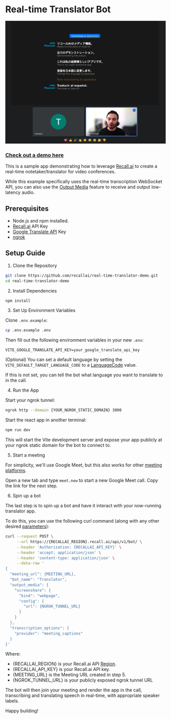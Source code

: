 # Real-time Translator Bot

![](./real-time-translator.png)

### [Check out a demo here](https://www.loom.com/share/e8294d45653f4e3995bb8fffa5ea74a6?sid=ff65ca58-bf41-4b6a-bd1c-4ab6d39d7e66)

This is a sample app demonstrating how to leverage [Recall.ai](https://www.recall.ai/) to create a real-time notetaker/translator for video conferences.

While this example specifically uses the real-time transcription WebSocket API, you can also use the [Output Media](https://docs.recall.ai/docs/stream-media) feature to receive and output low-latency audio.

## Prerequisites

-   Node.js and npm installed.
-   [Recall.ai](https://recall.ai) API Key
-   [Google Translate API](https://cloud.google.com/translate/docs/reference/rest/?apix=true) Key
-   [ngrok](https://docs.recall.ai/docs/local-webhook-development)

## Setup Guide

1. Clone the Repository

```bash
git clone https://github.com/recallai/real-time-translator-demo.git
cd real-time-translator-demo
```

2. Install Dependencies

```bash
npm install
```

3. Set Up Environment Variables

Clone `.env.example`:

```bash
cp .env.example .env
```

Then fill out the following environment variables in your new `.env`:

```env
VITE_GOOGLE_TRANSLATE_API_KEY=your_google_translate_api_key
```

(Optional) You can set a default language by setting the `VITE_DEFAULT_TARGET_LANGUAGE_CODE` to a [LanguageCode](./src/utils/language.ts#L2) value.

If this is not set, you can tell the bot what language you want to translate to in the call.

4. Run the App

Start your ngrok tunnel:

```bash
ngrok http --domain {YOUR_NGROK_STATIC_DOMAIN} 3000
```

Start the react app in another terminal:

```bash
npm run dev
```

This will start the Vite development server and expose your app publicly at your ngrok static domain for the bot to connect to.

5. Start a meeting

For simplicity, we'll use Google Meet, but this also works for other [meeting platforms](https://docs.recall.ai/docs/stream-media#platform-support).

Open a new tab and type `meet.new` to start a new Google Meet call. Copy the link for the next step.

6. Spin up a bot

The last step is to spin up a bot and have it interact with your now-running translator app.

To do this, you can use the following curl command (along with any other desired [parameters](https://docs.recall.ai/reference/bot_create)):

```bash
curl --request POST \
     --url https://{RECALLAI_REGION}.recall.ai/api/v1/bot/ \
     --header 'Authorization: {RECALLAI_API_KEY}' \
     --header 'accept: application/json' \
     --header 'content-type: application/json' \
     --data-raw '
{
  "meeting_url": {MEETING_URL},
  "bot_name": "Translator",
  "output_media": {
    "screenshare": {
      "kind": "webpage",
      "config": {
        "url": {NGROK_TUNNEL_URL}
      }
    }
  },
  "transcription_options": {
    "provider": "meeting_captions"
  }
}'
```

Where:

-   {RECALLAI_REGION} is your Recall.ai API [Region](https://docs.recall.ai/docs/regions).
-   {RECALLAI_API_KEY} is your Recall.ai API key.
-   {MEETING_URL} is the Meeting URL created in step 5.
-   {NGROK_TUNNEL_URL} is your publicly exposed ngrok tunnel URL

The bot will then join your meeting and render the app in the call, transcribing and translating speech in real-time, with appropriate speaker labels.

Happy building!
